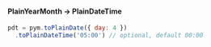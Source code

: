 #### PlainYearMonth -> PlainDateTime

```js
pdt = pym.toPlainDate({ day: 4 })
  .toPlainDateTime('05:00') // optional, default 00:00
```
